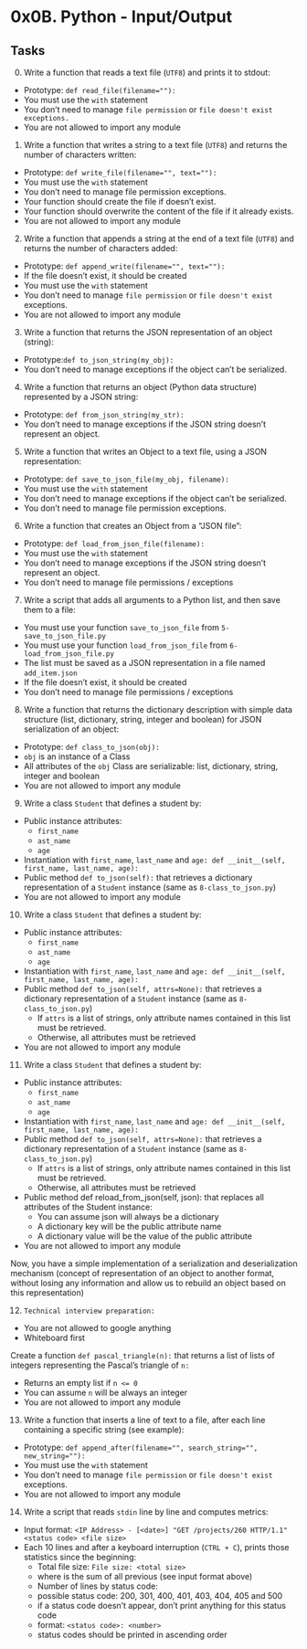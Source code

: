 # 0x0B. Python - Input/Output
## Tasks

0. Write a function that reads a text file (`UTF8`) and prints it to stdout:
- Prototype: `def read_file(filename=""):`
- You must use the `with` statement
- You don’t need to manage `file permission` or `file doesn't exist exceptions.`
- You are not allowed to import any module

1. Write a function that writes a string to a text file (`UTF8`) and returns the number of characters written:

- Prototype: `def write_file(filename="", text=""):`
- You must use the `with` statement
- You don’t need to manage file permission exceptions.
- Your function should create the file if doesn’t exist.
- Your function should overwrite the content of the file if it already exists.
- You are not allowed to import any module

2. Write a function that appends a string at the end of a text file (`UTF8`) and returns the number of characters added:

- Prototype: `def append_write(filename="", text=""):`
- If the file doesn’t exist, it should be created
- You must use the `with` statement
- You don’t need to manage `file permission` or `file doesn't exist` exceptions.
- You are not allowed to import any module

3. Write a function that returns the JSON representation of an object (string):

- Prototype:`def to_json_string(my_obj):`
- You don’t need to manage exceptions if the object can’t be serialized.

4. Write a function that returns an object (Python data structure) represented by a JSON string:

- Prototype: `def from_json_string(my_str):`
- You don’t need to manage exceptions if the JSON string doesn’t represent an object.

5.  Write a function that writes an Object to a text file, using a JSON representation:

- Prototype: `def save_to_json_file(my_obj, filename):`
- You must use the `with` statement
- You don’t need to manage exceptions if the object can’t be serialized.
- You don’t need to manage file permission exceptions.

6. Write a function that creates an Object from a “JSON file”:

- Prototype: `def load_from_json_file(filename):`
- You must use the `with` statement
- You don’t need to manage exceptions if the JSON string doesn’t represent an object.
- You don’t need to manage file permissions / exceptions

7. Write a script that adds all arguments to a Python list, and then save them to a file:

- You must use your function `save_to_json_file` from `5-save_to_json_file.py`
- You must use your function `load_from_json_file` from `6-load_from_json_file.py`
- The list must be saved as a JSON representation in a file named `add_item.json`
- If the file doesn’t exist, it should be created
- You don’t need to manage file permissions / exceptions

8. Write a function that returns the dictionary description with simple data structure (list, dictionary, string, integer and boolean) for JSON serialization of an object:

- Prototype: `def class_to_json(obj):`
- `obj` is an instance of a Class
- All attributes of the `obj` Class are serializable: list, dictionary, string, integer and boolean
- You are not allowed to import any module

9. Write a class `Student` that defines a student by:

- Public instance attributes:
  - `first_name`
  - `ast_name`
  - `age`
- Instantiation with `first_name`, `last_name` and `age: def __init__(self, first_name, last_name, age):`
- Public method `def to_json(self):` that retrieves a dictionary representation of a `Student` instance (same as `8-class_to_json.py`)
- You are not allowed to import any module

10. Write a class `Student` that defines a student by:

- Public instance attributes:
  - `first_name`
  - `ast_name`
  - `age`
- Instantiation with `first_name`, `last_name` and `age: def __init__(self, first_name, last_name, age):`
- Public method `def to_json(self, attrs=None):` that retrieves a dictionary representation of a `Student` instance (same as `8-class_to_json.py`)
    - If `attrs` is a list of strings, only attribute names contained in this list must be retrieved.
    - Otherwise, all attributes must be retrieved
- You are not allowed to import any module

11. Write a class `Student` that defines a student by:

- Public instance attributes:
  - `first_name`
  - `ast_name`
  - `age`
- Instantiation with `first_name`, `last_name` and `age: def __init__(self, first_name, last_name, age):`
- Public method `def to_json(self, attrs=None):` that retrieves a dictionary representation of a `Student` instance (same as `8-class_to_json.py`)
    - If `attrs` is a list of strings, only attribute names contained in this list must be retrieved.
    - Otherwise, all attributes must be retrieved
- Public method def reload_from_json(self, json): that replaces all attributes of the Student instance:
    - You can assume json will always be a dictionary
    - A dictionary key will be the public attribute name
    - A dictionary value will be the value of the public attribute
- You are not allowed to import any module

Now, you have a simple implementation of a serialization and deserialization mechanism (concept of representation of an object to another format, without losing any information and allow us to rebuild an object based on this representation)

12. `Technical interview preparation:`

- You are not allowed to google anything
- Whiteboard first

Create a function `def pascal_triangle(n):` that returns a list of lists of integers representing the Pascal’s triangle of `n:`

- Returns an empty list if `n <= 0`
- You can assume `n` will be always an integer
- You are not allowed to import any module

13. Write a function that inserts a line of text to a file, after each line containing a specific string (see example):

- Prototype: `def append_after(filename="", search_string="", new_string=""):`
- You must use the `with` statement
- You don’t need to manage `file permission` or `file doesn't exist` exceptions.
- You are not allowed to import any module

14. Write a script that reads `stdin` line by line and computes metrics:

- Input format: `<IP Address> - [<date>] "GET /projects/260 HTTP/1.1" <status code> <file size>`
- Each 10 lines and after a keyboard interruption (`CTRL + C`), prints those statistics since the beginning:
    - Total file size: `File size: <total size>`
    - where is the sum of all previous (see input format above)
    - Number of lines by status code:
     - possible status code: 200, 301, 400, 401, 403, 404, 405 and 500
     - if a status code doesn’t appear, don’t print anything for this status code
    - format: `<status code>: <number>`
    - status codes should be printed in ascending order
